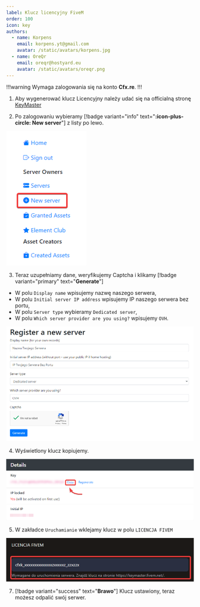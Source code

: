 ```yaml
---
label: Klucz licencyjny FiveM
order: 100
icon: key
authors:
  - name: Korpens
    email: korpens.yt@gmail.com
    avatar: /static/avatars/korpens.jpg
  - name: OreQr
    email: oreqr@hostyard.eu
    avatar: /static/avatars/oreqr.png
---
```

!!!warning
Wymaga zalogowania się na konto **Cfx.re**.
!!!

1. Aby wygenerować klucz Licencyjny należy udać się na officialną stronę <a href="https://keymaster.fivem.net/" target="_blank">KeyMaster</a>

2. Po zalogowaniu wybieramy [!badge variant="info" text="**:icon-plus-circle: New server**"] z listy po lewo.

![](/static/fivem/key1.png)

3. Teraz uzupełniamy dane, weryfikujemy Captcha i klikamy [!badge variant="primary" text="**Generate**"]
* W polu `Display name` wpisujemy nazwę naszego serwera,<br>
* W polu `Initial server IP address` wpisujemy IP naszego serwera bez portu,<br>
* W polu `Server type` wybieramy `Dedicated server`,<br>
* W polu `Which server provider are you using?` wpisujemy `OVH`.<br>


![](/static/fivem/key2.png)


4. Wyświetlony klucz kopiujemy.


![](/static/fivem/key3.png)


5. W zakładce `Uruchamianie` wklejamy klucz w polu `LICENCJA FIVEM`


![](/static/fivem/key4.png)

7. [!badge variant="success" text="**Brawo**"] Klucz ustawiony, teraz możesz odpalić swój serwer.
